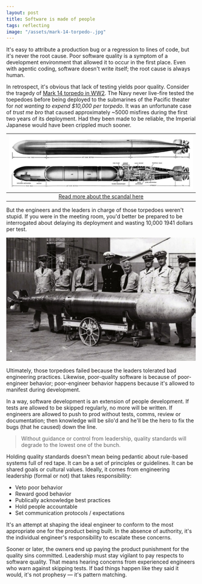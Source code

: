 ```yaml
---
layout: post
title: Software is made of people
tags: reflecting
image: "/assets/mark-14-torpedo-.jpg"
---
```


It's easy to attribute a production bug or a regression to lines of code, but it's never the root cause. Poor software quality is a symptom of a development environment that allowed it to occur in the first place. Even with agentic coding, software doesn't write itself; the root cause is always human.

In retrospect, it's obvious that lack of testing yields poor quality. Consider the tragedy of [Mark 14 torpedo in WW2](https://en.wikipedia.org/wiki/Mark_14_torpedo#:~:text=The%20Mark%2014%20torpedo%20had%20four%20major%20flaws.,failed%20to%20detonate%20the%20warhead.). The Navy never live-fire tested the toepedoes before being deployed to the submarines of the Pacific theater for _not wanting to expend $10,000 per torpedo_. It was an unfortunate case of _trust me bro_ that caused approximately ~5000 misfires during the first two years of its deployment. Had they been made to be reliable, the Imperial Japanese would have been crippled much sooner. 

| ![mark-14-torpedo](/assets/mark-14-torpedo.jpg) |
|:--:|
| [Read more about the scandal here](https://www.warhistoryonline.com/instant-articles/mark-14-torpedo-scandal.html) |


But the engineers and the leaders in charge of those torpedoes weren't stupid. If you were in the meeting room, you'd better be prepared to be interrogated about delaying its deployment and wasting 10,000 1941 dollars per test. 

![torpedo-people](/assets/torpedo-people.webp)

Ultimately, those torpedoes failed because the leaders tolerated bad engineering practices. Likewise, poor-quality software is because of poor-engineer behavior; poor-engineer behavior happens because it's allowed to manifest during development.

In a way, software development is an extension of people development. If tests are allowed to be skipped regularly, no more will be written. If engineers are allowed to push to prod without tests, comms, review or documentation; then knowledge will be silo'd and he'll be the hero to fix the bugs (that he caused) down the line. 

> Without guidance or control from leadership, quality standards will degrade to the lowest one of the bunch.

Holding quality standards doesn't mean being pedantic about rule-based systems full of red tape. It can be a set of principles or guidelines. It can be shared goals or cultural values. Ideally, it comes from engineering leadership (formal or not) that takes responsibility:

- Veto poor behavior
- Reward good behavior
- Publically acknowledge best practices
- Hold people accountable
- Set communication protocols / expectations

It's an attempt at shaping the ideal engineer to conform to the most appropriate one for the product being built. In the absence of authority, it's the individual engineer's responsibility to escalate these concerns.

Sooner or later, the owners end up paying the product punishment for the quality sins committed. Leadership must stay vigilant to pay respects to software quality. That means hearing concerns from experienced engineers who warn against skipping tests. If bad things happen like they said it would, it's not prophesy — it's pattern matching.